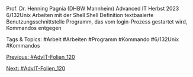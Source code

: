 Prof. Dr. Henning Pagnia (DHBW Mannheim) Advanced IT Herbst 2023 6/132Unix Arbeiten mit der Shell
Shell
Deﬁnition
textbasierte Benutzungsschnittstelle
Programm, das vom login-Prozess gestartet wird, Kommandos entgegen

   Tags & Topics:
   #Arbeit
   #Arbeiten
   #Programm
   #Kommando
   #6/132Unix
   #Kommandos

[Previous: #AdvIT-Folien_120](AdvIT-Folien_120.md)

[Next: #AdvIT-Folien_120](AdvIT-Folien_120.md)